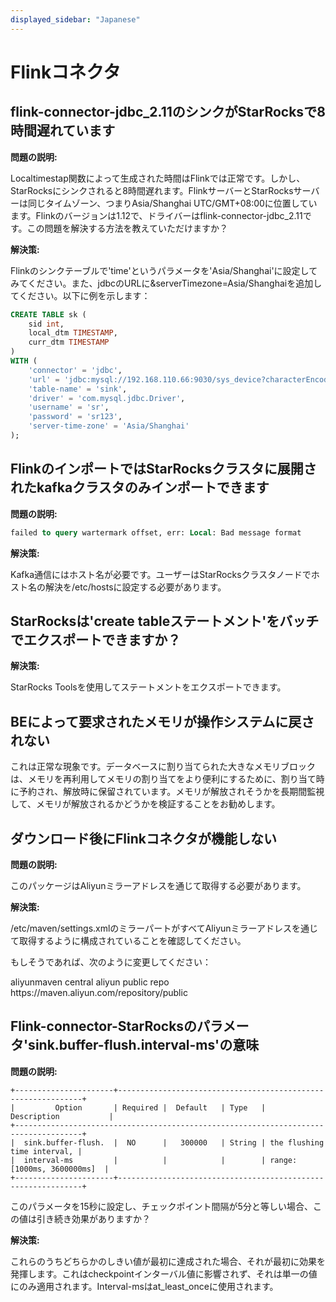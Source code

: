 ```yaml
---
displayed_sidebar: "Japanese"
---
```


# Flinkコネクタ

## flink-connector-jdbc_2.11のシンクがStarRocksで8時間遅れています

**問題の説明:**

Localtimestap関数によって生成された時間はFlinkでは正常です。しかし、StarRocksにシンクされると8時間遅れます。FlinkサーバーとStarRocksサーバーは同じタイムゾーン、つまりAsia/Shanghai UTC/GMT+08:00に位置しています。Flinkのバージョンは1.12で、ドライバーはflink-connector-jdbc_2.11です。この問題を解決する方法を教えていただけますか？

**解決策:**

Flinkのシンクテーブルで'time'というパラメータを'Asia/Shanghai'に設定してみてください。また、jdbcのURLに&serverTimezone=Asia/Shanghaiを追加してください。以下に例を示します：

```sql
CREATE TABLE sk (
    sid int,
    local_dtm TIMESTAMP,
    curr_dtm TIMESTAMP
)
WITH (
    'connector' = 'jdbc',
    'url' = 'jdbc:mysql://192.168.110.66:9030/sys_device?characterEncoding=utf-8&serverTimezone=Asia/Shanghai',
    'table-name' = 'sink',
    'driver' = 'com.mysql.jdbc.Driver',
    'username' = 'sr',
    'password' = 'sr123',
    'server-time-zone' = 'Asia/Shanghai'
);
```

## FlinkのインポートではStarRocksクラスタに展開されたkafkaクラスタのみインポートできます

**問題の説明:**

```SQL
failed to query wartermark offset, err: Local: Bad message format
```

**解決策:**

Kafka通信にはホスト名が必要です。ユーザーはStarRocksクラスタノードでホスト名の解決を/etc/hostsに設定する必要があります。

## StarRocksは'create tableステートメント'をバッチでエクスポートできますか？

**解決策:**

StarRocks Toolsを使用してステートメントをエクスポートできます。

## BEによって要求されたメモリが操作システムに戻されない

これは正常な現象です。データベースに割り当てられた大きなメモリブロックは、メモリを再利用してメモリの割り当てをより便利にするために、割り当て時に予約され、解放時に保留されています。メモリが解放されそうかを長期間監視して、メモリが解放されるかどうかを検証することをお勧めします。

## ダウンロード後にFlinkコネクタが機能しない

**問題の説明:**

このパッケージはAliyunミラーアドレスを通じて取得する必要があります。

**解決策:**

/etc/maven/settings.xmlのミラーパートがすべてAliyunミラーアドレスを通じて取得するように構成されていることを確認してください。

もしそうであれば、次のように変更してください：

 <mirror>
    <id>aliyunmaven</id>
    <mirrorof>central</mirrorof>
    <name>aliyun public repo</name>
    <url>https://maven.aliyun.com/repository/public</url>
</mirror>

## Flink-connector-StarRocksのパラメータ'sink.buffer-flush.interval-ms'の意味

**問題の説明:**

```plain text
+----------------------+--------------------------------------------------------------+
|         Option       | Required |  Default   | Type   |       Description           |
+-------------------------------------------------------------------------------------+
|  sink.buffer-flush.  |  NO      |   300000   | String | the flushing time interval, |
|  interval-ms         |          |            |        | range: [1000ms, 3600000ms]  |
+----------------------+--------------------------------------------------------------+
```

このパラメータを15秒に設定し、チェックポイント間隔が5分と等しい場合、この値は引き続き効果がありますか？

**解決策:**

これらのうちどちらかのしきい値が最初に達成された場合、それが最初に効果を発揮します。これはcheckpointインターバル値に影響されず、それは単一の値にのみ適用されます。Interval-msはat_least_onceに使用されます。